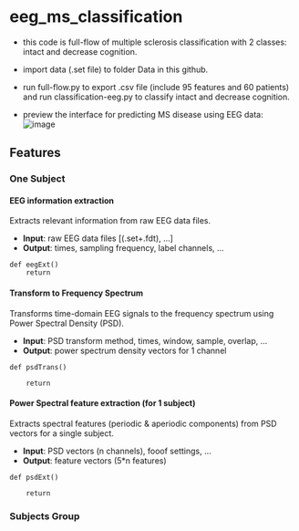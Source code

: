 # eeg_ms_classification
- this code is full-flow of multiple sclerosis classification with 2 classes: intact and decrease cognition.

- import data (.set file) to folder Data in this github.

- run full-flow.py to export .csv file (include 95 features and 60 patients) and run classification-eeg.py to classify intact and decrease cognition.

- preview the interface for predicting MS disease using EEG data: ![image](https://github.com/user-attachments/assets/cb043fab-252e-4b53-b8f5-1e8456831edd)


## Features

### One Subject
#### EEG information extraction
Extracts relevant information from raw EEG data files.
- **Input**: raw EEG data files [(.set+.fdt), ...]
- **Output**: times, sampling frequency, label channels, ...
```
def eegExt()
    return
```

#### Transform to Frequency Spectrum
Transforms time-domain EEG signals to the frequency spectrum using Power Spectral Density (PSD).
- **Input**: PSD transform method, times, window, sample, overlap, ...
- **Output**: power spectrum density vectors for 1 channel
```
def psdTrans()
    
    return
```

#### Power Spectral feature extraction (for 1 subject)
Extracts spectral features (periodic & aperiodic components) from PSD vectors for a single subject.
- **Input**: PSD vectors (n channels), fooof settings, ...  
- **Output**: feature vectors (5*n features)
```
def psdExt()
    
    return
```


### Subjects Group
